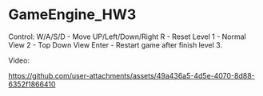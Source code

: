 # GameEngine_HW3

Control:
W/A/S/D - Move UP/Left/Down/Right
R - Reset Level
1 - Normal View
2 - Top Down View
Enter - Restart game after finish level 3.

Video:

https://github.com/user-attachments/assets/49a436a5-4d5e-4070-8d88-6352f1866410

